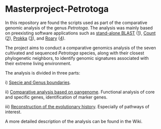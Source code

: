 # Masterproject-Petrotoga

In this repository are found the scripts used as part of the comparative genomic analysis of the genus _Petrotoga_.
The analysis was mainly based on preexisting software applications such as [stand-alone BLAST](https://www.ncbi.nlm.nih.gov/books/NBK52640/) ([1](https://github.com/matildecoin/masterproject-Petrotoga/wiki/Bibliography)), [Count](http://www.iro.umontreal.ca/~csuros/gene_content/count.html) ([2](https://github.com/matildecoin/masterproject-Petrotoga/wiki/Bibliography)), [Prokka](https://github.com/tseemann/prokka) ([3](https://github.com/matildecoin/masterproject-Petrotoga/wiki/Bibliography)), and [Roary](https://sanger-pathogens.github.io/Roary/) ([4](https://github.com/matildecoin/masterproject-Petrotoga/wiki/Bibliography)).

The project aims to conduct a comparative genomics analysis of the seven cultivated and sequenced _Petrotoga_ species, along with their closest phylogenetic neighbors, to identify genomic signatures associated with their extreme living environment. 

The analysis is divided in three parts: 

i)  [Specie and Genus boundaries](https://github.com/mcmcoin/masterproject-Petrotoga/wiki/Specie-and-Genus-determination).

ii) [Comparative analysis based on pangenome](https://github.com/mcmcoin/masterproject-Petrotoga/wiki/Pangenome-analysis).
Functional analysis of core and specific genes, identification of marker genes.

iii) [Reconstruction of the evolutionary history](https://github.com/mcmcoin/masterproject-Petrotoga/wiki/Evolutionary-history-reconstruction).
Especially of pathways of interest.

A more detailed description of the analysis can be found in the Wiki.
